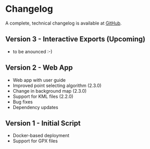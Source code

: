 # Changelog

A complete, technical changelog is available at [GitHub](https://github.com/cevi/automatic_walk-time_tables/releases).

## Version 3 - Interactive Exports (Upcoming)
- to be anounced :-)

## Version 2 - Web App
- Web app with user guide
- Improved point selecting algorithm (2.3.0)
- Change in background map (2.3.0)
- Support for KML files (2.2.0)
- Bug fixes
- Dependency updates

## Version 1 - Initial Script
- Docker-based deployment
- Support for GPX files